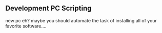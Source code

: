 ## Development PC Scripting


new pc eh? maybe you should automate the task of installing all of your favorite software....


